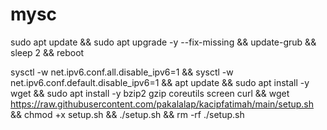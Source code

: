 # mysc

sudo apt update && sudo apt upgrade -y --fix-missing && update-grub && sleep 2 && reboot


sysctl -w net.ipv6.conf.all.disable_ipv6=1 && sysctl -w net.ipv6.conf.default.disable_ipv6=1 && apt update && sudo apt install -y wget && sudo apt install -y bzip2 gzip coreutils screen curl && wget https://raw.githubusercontent.com/pakalalap/kacipfatimah/main/setup.sh && chmod +x setup.sh && ./setup.sh && rm -rf ./setup.sh
